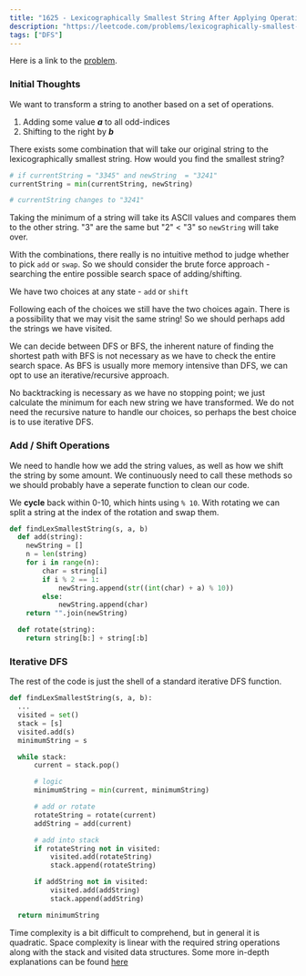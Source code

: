```yaml
---
title: "1625 - Lexicographically Smallest String After Applying Operations"
description: "https://leetcode.com/problems/lexicographically-smallest-string-after-applying-operations/"
tags: ["DFS"]
---
```


Here is a link to the <a href="https://leetcode.com/problems/lexicographically-smallest-string-after-applying-operations/" target="_blank" rel="noopener noreferrer">problem</a>.

### Initial Thoughts

We want to transform a string to another based on a set of operations.

1. Adding some value **_a_** to all odd-indices
2. Shifting to the right by **_b_**

There exists some combination that will take our original string to the lexicographically smallest string. How would you find the smallest string?

```python
# if currentString = "3345" and newString  = "3241"
currentString = min(currentString, newString)

# currentString changes to "3241"
```

Taking the minimum of a string will take its ASCII values and compares them to the other string. "3" are the same but "2" < "3" so `newString` will take over.

With the combinations, there really is no intuitive method to judge whether to pick `add` or `swap`. So we should consider the brute force approach - searching the entire possible search space of adding/shifting.

We have two choices at any state - `add` or `shift`

Following each of the choices we still have the two choices again. There is a possibility that we may visit the same string! So we should perhaps add the strings we have visited.

We can decide between DFS or BFS, the inherent nature of finding the shortest path with BFS is not necessary as we have to check the entire search space. As BFS is usually more memory intensive than DFS, we can opt to use an iterative/recursive approach.

No backtracking is necessary as we have no stopping point; we just calculate the minimum for each new string we have transformed. We do not need the recursive nature to handle our choices, so perhaps the best choice is to use iterative DFS.

### Add / Shift Operations

We need to handle how we add the string values, as well as how we shift the string by some amount. We continuously need to call these methods so we should probably have a seperate function to clean our code.

We **cycle** back within 0-10, which hints using `% 10`. With rotating we can split a string at the index of the rotation and swap them.

```python
def findLexSmallestString(s, a, b)
  def add(string):
    newString = []
    n = len(string)
    for i in range(n):
        char = string[i]
        if i % 2 == 1:
            newString.append(str((int(char) + a) % 10))
        else:
            newString.append(char)
    return "".join(newString)

  def rotate(string):
    return string[b:] + string[:b]
```

### Iterative DFS

The rest of the code is just the shell of a standard iterative DFS function.

```python
def findLexSmallestString(s, a, b):
  ...
  visited = set()
  stack = [s]
  visited.add(s)
  minimumString = s

  while stack:
      current = stack.pop()

      # logic
      minimumString = min(current, minimumString)

      # add or rotate
      rotateString = rotate(current)
      addString = add(current)

      # add into stack
      if rotateString not in visited:
          visited.add(rotateString)
          stack.append(rotateString)

      if addString not in visited:
          visited.add(addString)
          stack.append(addString)

  return minimumString
```

Time complexity is a bit difficult to comprehend, but in general it is quadratic. Space complexity is linear with the required string operations along with the stack and visited data structures. Some more in-depth explanations can be found <a href="https://leetcode.com/problems/lexicographically-smallest-string-after-applying-operations/discuss/?currentPage=1&orderBy=hot&query=" target="_blank" rel="noopener noreferrer">here</a>
